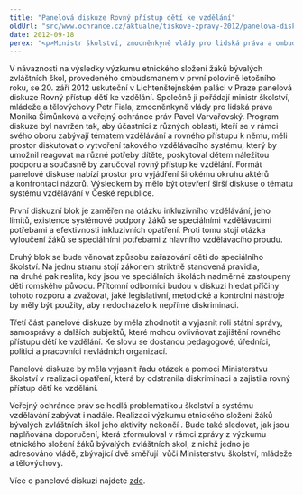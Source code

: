 ```yaml
---
title: "Panelová diskuze Rovný přístup dětí ke vzdělání"
oldUrl: "src/www.ochrance.cz/aktualne/tiskove-zpravy-2012/panelova-diskuze-rovny-pristup-deti-ke-vzdelani"
date: 2012-09-18
perex: "<p>Ministr školství, zmocněnkyně vlády pro lidská práva a ombudsman společně pořádají panelovou diskuzi, která by měla pomoci vytvořit vzdělávací systém zajišťující rovný přístup ke vzdělání.</p>"
---
```


<!-- imported from the old website -->

<p>V návaznosti na výsledky výzkumu etnického složení žáků bývalých zvláštních škol, provedeného ombudsmanem v první polovině letošního roku, se 20. září 2012 uskuteční v Lichtenštejnském paláci v Praze panelová diskuze Rovný přístup dětí ke vzdělání. Společně ji pořádají ministr školství, mládeže a tělovýchovy Petr Fiala, zmocněnkyně vlády pro lidská práva Monika Šimůnková a veřejný ochránce práv Pavel Varvařovský. Program diskuze byl navržen tak, aby účastníci z různých oblastí, kteří se v rámci svého oboru zabývají tématem vzdělávání a rovného přístupu k němu, měli prostor diskutovat o vytvoření takového vzdělávacího systému, který by umožnil reagovat na různé potřeby dítěte, poskytoval dětem náležitou podporu a současně by zaručoval rovný přístup ke vzdělání. Formát panelové diskuse nabízí prostor pro vyjádření širokému okruhu aktérů a konfrontaci názorů. Výsledkem by mělo být otevření širší diskuse o tématu systému vzdělávání v České republice.</p><p>První diskuzní blok je zaměřen na otázku inkluzivního vzdělávání, jeho limitů, existence systémové podpory žáků se speciálními vzdělávacími potřebami a efektivnosti inkluzivních opatření. Proti tomu stojí otázka vyloučení žáků se speciálními potřebami z hlavního vzdělávacího proudu.</p><p>Druhý blok se bude věnovat způsobu zařazování dětí do speciálního školství. Na jednu stranu stojí zákonem striktně stanovená pravidla, na druhé pak realita, kdy jsou ve speciálních školách nadměrně zastoupeny děti romského původu. Přítomní odborníci budou v diskuzi hledat příčiny tohoto rozporu a zvažovat, jaké legislativní, metodické a kontrolní nástroje by měly být použity, aby nedocházelo k nepřímé diskriminaci.</p><p>Třetí část panelové diskuze by měla zhodnotit a vyjasnit roli státní správy, samosprávy a dalších subjektů, které mohou ovlivňovat zajištění rovného přístupu dětí ke vzdělání. Ke slovu se dostanou pedagogové, úředníci, politici a pracovníci nevládních organizací.</p><p>Panelové diskuze by měla vyjasnit řadu otázek a pomoci Ministerstvu školství v realizaci opatření, která by odstranila diskriminaci a zajistila rovný přístup dětí ke vzdělání.</p><p>Veřejný ochránce práv se hodlá problematikou školství a systému vzdělávání zabývat i nadále. Realizaci výzkumu etnického složení žáků bývalých zvláštních škol jeho aktivity nekončí . Bude také sledovat, jak jsou naplňována doporučení, která zformuloval v rámci zprávy z výzkumu etnického složení žáků bývalých zvláštních skol, z nichž jedno je adresováno vládě, zbývající dvě směřují  vůči Ministerstvu školství, mládeže a tělovýchovy.</p><p>Více o panelové diskuzi najdete <a href="http://www.ochrance.cz/dalsi-aktivity/konference/?tx_odcalendar%5Buid%5D=26&amp;cHash=2f1a35bc56fd88e8b0c60f206d92c596">zde</a>.</p>
